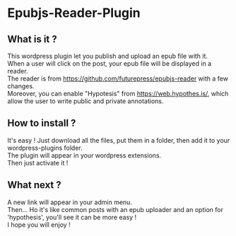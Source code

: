 # Epubjs-Reader-Plugin


## What is it ?

This wordpress plugin let you publish and upload an epub file with it.   
When a user will click on the post, your epub file will be displayed in a reader.  
The reader is from https://github.com/futurepress/epubjs-reader with a few changes.  
Moreover, you can enable "Hypotesis" from https://web.hypothes.is/, which allow the user to write public and private annotations.  


## How to install ?

It's easy !
Just download all the files, put them in a folder, then add it to your wordpress-plugins folder.  
The plugin will appear in your wordpress extensions.  
Then just activate it !  


## What next ?

A new link will appear in your admin menu.  
Then... Ho it's like common posts with an epub uploader and an option for 'hypothesis', you'll see it can be more easy !  
I hope you will enjoy !  